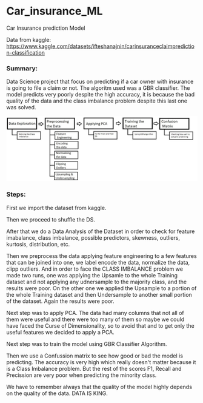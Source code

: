 # Car_insurance_ML

Car Insurance prediction Model

Data from kaggle: https://www.kaggle.com/datasets/ifteshanajnin/carinsuranceclaimprediction-classification

### Summary:

Data Science project that focus on predicting if a car owner with insurance is going to file a claim or not. The algoritm used was a GBR classifier. The model predicts very poorly despite the high accuracy, it is because the bad quality of the data and the class imbalance problem despite this last one was solved.

![Alt text](imagenes/Procesos.JPG)

### Steps:
First  we import the dataset from kaggle.

Then we proceed to shuffle the DS.

After that we do a Data Analysis of the Dataset in order to check for feature imabalance, class imbalance, possible predictors, skewness, outliers, kurtosis, distribution, etc.

Then we preprocess the data applying feature engineering to a few features that can be joined into one, we label encode the data, normalize the data, clipp outliers. And in order to face the CLASS IMBALANCE problem we made two runs, one was applying the Upsamle to the whole Training dataset and not applying any udnersample to the majority class, and the results were poor. On the other one we applied the Upsample to a portion of the whole Training dataset and then Undersample to another small portion of the dataset. Again the results were poor.

Next step was to apply PCA. The data had many columns that not all of them were useful and there were too many of them so maybe we could have faced the Curse of Dimensionality, so to avoid that and to get only the useful features we decided to apply a PCA.

Next step was to train the model using GBR Classifier Algorithm.

Then we use a Confussion matrix to see how good or bad the model is predicting. The accuracy is very high which really doesn't matter because it is a Class Imbalance problem. But the rest of the scores F1, Recall and Precission are very poor when predicting the minority class.

We have to remember always that the quality of the model highly depends on the quality of the data. DATA IS KING.



